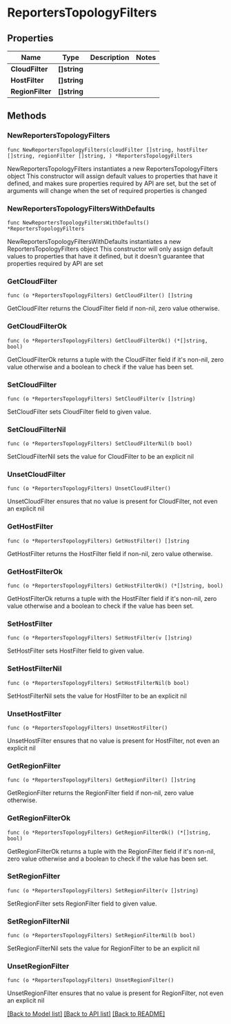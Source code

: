 # ReportersTopologyFilters

## Properties

Name | Type | Description | Notes
------------ | ------------- | ------------- | -------------
**CloudFilter** | **[]string** |  | 
**HostFilter** | **[]string** |  | 
**RegionFilter** | **[]string** |  | 

## Methods

### NewReportersTopologyFilters

`func NewReportersTopologyFilters(cloudFilter []string, hostFilter []string, regionFilter []string, ) *ReportersTopologyFilters`

NewReportersTopologyFilters instantiates a new ReportersTopologyFilters object
This constructor will assign default values to properties that have it defined,
and makes sure properties required by API are set, but the set of arguments
will change when the set of required properties is changed

### NewReportersTopologyFiltersWithDefaults

`func NewReportersTopologyFiltersWithDefaults() *ReportersTopologyFilters`

NewReportersTopologyFiltersWithDefaults instantiates a new ReportersTopologyFilters object
This constructor will only assign default values to properties that have it defined,
but it doesn't guarantee that properties required by API are set

### GetCloudFilter

`func (o *ReportersTopologyFilters) GetCloudFilter() []string`

GetCloudFilter returns the CloudFilter field if non-nil, zero value otherwise.

### GetCloudFilterOk

`func (o *ReportersTopologyFilters) GetCloudFilterOk() (*[]string, bool)`

GetCloudFilterOk returns a tuple with the CloudFilter field if it's non-nil, zero value otherwise
and a boolean to check if the value has been set.

### SetCloudFilter

`func (o *ReportersTopologyFilters) SetCloudFilter(v []string)`

SetCloudFilter sets CloudFilter field to given value.


### SetCloudFilterNil

`func (o *ReportersTopologyFilters) SetCloudFilterNil(b bool)`

 SetCloudFilterNil sets the value for CloudFilter to be an explicit nil

### UnsetCloudFilter
`func (o *ReportersTopologyFilters) UnsetCloudFilter()`

UnsetCloudFilter ensures that no value is present for CloudFilter, not even an explicit nil
### GetHostFilter

`func (o *ReportersTopologyFilters) GetHostFilter() []string`

GetHostFilter returns the HostFilter field if non-nil, zero value otherwise.

### GetHostFilterOk

`func (o *ReportersTopologyFilters) GetHostFilterOk() (*[]string, bool)`

GetHostFilterOk returns a tuple with the HostFilter field if it's non-nil, zero value otherwise
and a boolean to check if the value has been set.

### SetHostFilter

`func (o *ReportersTopologyFilters) SetHostFilter(v []string)`

SetHostFilter sets HostFilter field to given value.


### SetHostFilterNil

`func (o *ReportersTopologyFilters) SetHostFilterNil(b bool)`

 SetHostFilterNil sets the value for HostFilter to be an explicit nil

### UnsetHostFilter
`func (o *ReportersTopologyFilters) UnsetHostFilter()`

UnsetHostFilter ensures that no value is present for HostFilter, not even an explicit nil
### GetRegionFilter

`func (o *ReportersTopologyFilters) GetRegionFilter() []string`

GetRegionFilter returns the RegionFilter field if non-nil, zero value otherwise.

### GetRegionFilterOk

`func (o *ReportersTopologyFilters) GetRegionFilterOk() (*[]string, bool)`

GetRegionFilterOk returns a tuple with the RegionFilter field if it's non-nil, zero value otherwise
and a boolean to check if the value has been set.

### SetRegionFilter

`func (o *ReportersTopologyFilters) SetRegionFilter(v []string)`

SetRegionFilter sets RegionFilter field to given value.


### SetRegionFilterNil

`func (o *ReportersTopologyFilters) SetRegionFilterNil(b bool)`

 SetRegionFilterNil sets the value for RegionFilter to be an explicit nil

### UnsetRegionFilter
`func (o *ReportersTopologyFilters) UnsetRegionFilter()`

UnsetRegionFilter ensures that no value is present for RegionFilter, not even an explicit nil

[[Back to Model list]](../README.md#documentation-for-models) [[Back to API list]](../README.md#documentation-for-api-endpoints) [[Back to README]](../README.md)


